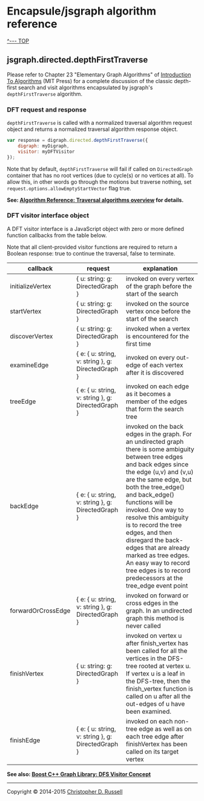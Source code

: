 # Encapsule/jsgraph algorithm reference

[^--- TOP](../README.md)

## jsgraph.directed.depthFirstTraverse

Please refer to Chapter 23 "Elementary Graph Algorithms" of [Introduction To Algorithms](https://mitpress.mit.edu/books/introduction-algorithms) (MIT Press) for a complete discussion of the classic depth-first search and visit algorithms encapsulated by jsgraph's `depthFirstTraverse` algorithm.

### DFT request and response

`depthFirstTraverse` is called with a normalized traversal algorithm request object and returns a normalized traversal algorithm response object.

```javascript
var response = digraph.directed.depthFirstTraverse({
    digraph: myDigraph,
    visitor: myDFTVisitor
});
```

Note that by default, `depthFirstTraverse` will fail if called on `DirectedGraph` container that has no root vertices (due to cycle(s) or no vertices at all). To allow this, in other words go through the motions but traverse nothing, set `request.options.allowEmptyStartVector` flag true.

**See: [Algorithm Reference: Traversal algorithms overview](./algorithm-traversal.md) for details.**

### DFT visitor interface object

A DFT visitor interface is a JavaScript object with zero or more defined function callbacks from the table below.

Note that all client-provided visitor functions are required to return a Boolean response: true to continue the traversal, false to terminate.

callback | request | explanation
-------- | ------- | -----------
initializeVertex | { u: string: g: DirectedGraph } | invoked on every vertex of the graph before the start of the search
startVertex | { u: string: g: DirectedGraph } | invoked on the source vertex once before the start of the search
discoverVertex | { u: string: g: DirectedGraph } | invoked when a vertex is encountered for the first time
examineEdge | { e: { u: string, v: string },  g: DirectedGraph } | invoked on every out-edge of each vertex after it is discovered
treeEdge | { e: { u: string, v: string },  g: DirectedGraph } | invoked on each edge as it becomes a member of the edges that form the search tree
backEdge | { e: { u: string, v: string },  g: DirectedGraph } | invoked on the back edges in the graph. For an undirected graph there is some ambiguity between tree edges and back edges since the edge (u,v) and (v,u) are the same edge, but both the tree_edge() and back_edge() functions will be invoked. One way to resolve this ambiguity is to record the tree edges, and then disregard the back-edges that are already marked as tree edges. An easy way to record tree edges is to record predecessors at the tree_edge event point
forwardOrCrossEdge | { e: { u: string, v: string }, g: DirectedGraph } | invoked on forward or cross edges in the graph. In an undirected graph this method is never called
finishVertex | { u: string: g: DirectedGraph } |invoked on vertex u after finish_vertex has been called for all the vertices in the DFS-tree rooted at vertex u. If vertex u is a leaf in the DFS-tree, then the finish_vertex function is called on u after all the out-edges of u have been examined.
finishEdge  | { e: { u: string, v: string },  g: DirectedGraph } | invoked on each non-tree edge as well as on each tree edge after finishVertex has been called on its target vertex

**See also: [Boost C++ Graph Library: DFS Visitor Concept](http://www.boost.org/doc/libs/1_55_0/libs/graph/doc/DFSVisitor.html)**


<hr>

Copyright &copy; 2014-2015 [Christopher D. Russell](https://github.com/ChrisRus)

